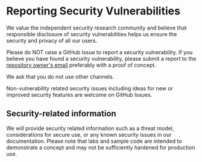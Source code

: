 # Reporting Security Vulnerabilities

We value the independent security research community and believe that responsible disclosure of security vulnerabilities
helps us ensure the security and privacy of all our users.

Please do NOT raise a GitHub Issue to report a security vulnerability. If you believe you have found a security
vulnerability, please submit a report to the [repository owner's email][1] preferably with a proof of concept.

We ask that you do not use other channels.

Non-vulnerability related security issues including ideas for new or improved security features are welcome on GitHub
Issues.

## Security-related information

We will provide security related information such as a threat model, considerations for secure use, or any known
security issues in our documentation. Please note that labs and sample code are intended to demonstrate a concept and
may not be sufficiently hardened for production use.

[1]: mailto:bryborge@gmail.com
